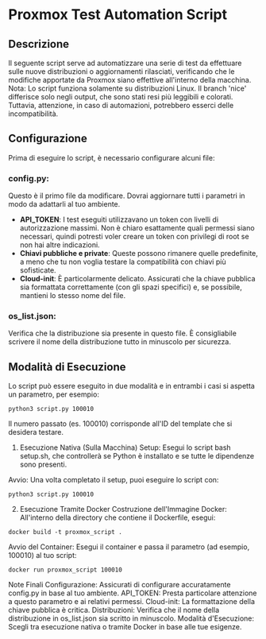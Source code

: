 # Proxmox Test Automation Script

## Descrizione
Il seguente script serve ad automatizzare una serie di test da effettuare sulle nuove distribuzioni o aggiornamenti rilasciati, verificando che le modifiche apportate da Proxmox siano effettive all'interno della macchina. Nota: Lo script funziona solamente su distribuzioni Linux.
Il branch 'nice' differisce solo negli output, che sono stati resi più leggibili e colorati. Tuttavia, attenzione, in caso di automazioni, potrebbero esserci delle incompatibilità.

## Configurazione
Prima di eseguire lo script, è necessario configurare alcuni file:

### config.py:
Questo è il primo file da modificare. Dovrai aggiornare tutti i parametri in modo da adattarli al tuo ambiente.

- **API_TOKEN**: I test eseguiti utilizzavano un token con livelli di autorizzazione massimi. Non è chiaro esattamente quali permessi siano necessari, quindi potresti voler creare un token con privilegi di root se non hai altre indicazioni.
- **Chiavi pubbliche e private**: Queste possono rimanere quelle predefinite, a meno che tu non voglia testare la compatibilità con chiavi più sofisticate.
- **Cloud-init**: È particolarmente delicato. Assicurati che la chiave pubblica sia formattata correttamente (con gli spazi specifici) e, se possibile, mantieni lo stesso nome del file.

### os_list.json:
Verifica che la distribuzione sia presente in questo file. È consigliabile scrivere il nome della distribuzione tutto in minuscolo per sicurezza.

## Modalità di Esecuzione
Lo script può essere eseguito in due modalità e in entrambi i casi si aspetta un parametro, per esempio:

```
python3 script.py 100010
```
Il numero passato (es. 100010) corrisponde all'ID del template che si desidera testare.

1. Esecuzione Nativa (Sulla Macchina)
Setup:
Esegui lo script bash setup.sh, che controllerà se Python è installato e se tutte le dipendenze sono presenti.

Avvio:
Una volta completato il setup, puoi eseguire lo script con:
```
python3 script.py 100010
```
2. Esecuzione Tramite Docker
Costruzione dell'Immagine Docker:
All'interno della directory che contiene il Dockerfile, esegui:
```
docker build -t proxmox_script .
```
Avvio del Container:
Esegui il container e passa il parametro (ad esempio, 100010) al tuo script:
```
docker run proxmox_script 100010
```
Note Finali
Configurazione: Assicurati di configurare accuratamente config.py in base al tuo ambiente.
API_TOKEN: Presta particolare attenzione a questo parametro e ai relativi permessi.
Cloud-init: La formattazione della chiave pubblica è critica.
Distribuzioni: Verifica che il nome della distribuzione in os_list.json sia scritto in minuscolo.
Modalità d'Esecuzione: Scegli tra esecuzione nativa o tramite Docker in base alle tue esigenze.
